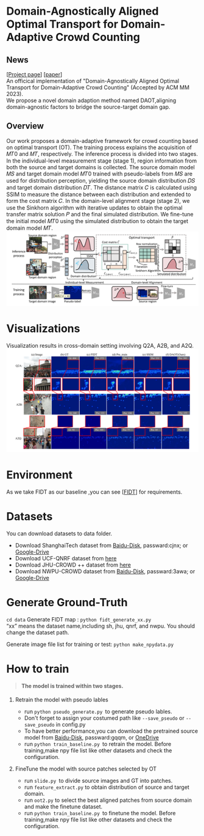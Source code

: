 
# Domain-Agnostically Aligned Optimal Transport for Domain-Adaptive Crowd Counting
## News
[[Project page](https://github.com/HopooLinZ/DAOT/)] [[paper](https://arxiv.org/abs/2308.05311v1)]   
An officical implementation of "Domain-Agnostically Aligned Optimal Transport for Domain-Adaptive Crowd Counting" (Accepted by ACM MM 2023).   
We propose a novel domain adaption method named DAOT,aligning domain-agnostic factors to bridge the source-target domain gap.
## Overview
Our work proposes a domain-adaptive framework for crowd counting based on optimal transport (OT).
The training process explains the acquisition of 𝑀𝑇0 and 𝑀𝑇, respectively. The inference process is divided into two stages. In the individual-level measurement stage (stage 1), region information from both the source and target domains is collected. The source domain model 𝑀𝑆 and target domain model 𝑀𝑇0 trained with pseudo-labels from 𝑀𝑆 are used for distribution perception, yielding the source domain distribution 𝐷𝑆 and target domain distribution 𝐷𝑇. The distance matrix 𝐶 is calculated using SSIM to measure the distance between each distribution and extended to form the cost matrix 𝐶. In the domain-level alignment stage (stage 2), we use the Sinkhorn algorithm with iterative updates to obtain the optimal transfer matrix solution 𝑃 and the final simulated distribution. We fine-tune the initial model 𝑀𝑇0 using the simulated distribution to obtain the target domain model 𝑀𝑇.
![vis](./image/Overview.png)
# Visualizations
Visualization results in cross-domain setting involving Q2A, A2B, and A2Q.
![vis](./image/visual.png)
# Environment
  As we take FIDT as our baseline ,you can see [[FIDT](https://github.com/dk-liang/FIDTM)] for requirements.
# Datasets
You can download datasets to data folder.
- Download ShanghaiTech dataset from [Baidu-Disk](https://pan.baidu.com/s/15WJ-Mm_B_2lY90uBZbsLwA), passward:cjnx; or [Google-Drive](https://drive.google.com/file/d/1CkYppr_IqR1s6wi53l2gKoGqm7LkJ-Lc/view?usp=sharing)
- Download UCF-QNRF dataset from [here](https://www.crcv.ucf.edu/data/ucf-qnrf/)
- Download JHU-CROWD ++ dataset from [here](http://www.crowd-counting.com/)
- Download NWPU-CROWD dataset from [Baidu-Disk](https://pan.baidu.com/s/1VhFlS5row-ATReskMn5xTw), passward:3awa; or [Google-Drive](https://drive.google.com/file/d/1drjYZW7hp6bQI39u7ffPYwt4Kno9cLu8/view?usp=sharing)
# Generate Ground-Truth


`cd data`   Generate FIDT map : `python fidt_generate_xx.py`     
“xx” means the dataset name,including sh, jhu, qnrf, and nwpu. You should change the dataset path.  

Generate image file list for training or test: `python make_npydata.py `  



# How to train

> #### The model is trained within two stages. 
1. Retrain the model with pseudo lables
    +  run `python pseudo_generate.py `to generate pseudo lables.   
    +  Don't  forget to assign your costumed path like `--save_pseudo` or `--save_pseudo` in config.py  
    +  To have better performance,you can download the pretrained source model from [Baidu-Disk](https://pan.baidu.com/s/1SaPppYrkqdWeHueNlcvUJw), passward:gqqm, or [OneDrive](https://1drv.ms/u/s!Ak_WZsh5Fl0lhCneubkIv1mTllAZ?e=0zMHSM)
    +  run `python train_baseline.py `to retrain the model. Before training,make npy file list like other datasets and check the configuration.


2. FineTune the model with source patches selected by OT
    +  run `slide.py `to divide source images and GT into patches.
    +  run `feature_extract.py` to obtain distribution of source and target domain.
    +  run `oot2.py` to select the best aligned patches from source domain and make the finetune dataset. 
    +  run `python train_baseline.py `to finetune the model. Before training,make npy file list like other datasets and check the configuration.









